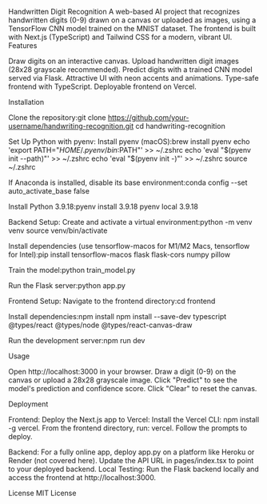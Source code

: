 Handwritten Digit Recognition
A web-based AI project that recognizes handwritten digits (0-9) drawn on a canvas or uploaded as images, using a TensorFlow CNN model trained on the MNIST dataset. The frontend is built with Next.js (TypeScript) and Tailwind CSS for a modern, vibrant UI.
Features

Draw digits on an interactive canvas.
Upload handwritten digit images (28x28 grayscale recommended).
Predict digits with a trained CNN model served via Flask.
Attractive UI with neon accents and animations.
Type-safe frontend with TypeScript.
Deployable frontend on Vercel.

Installation

Clone the repository:git clone https://github.com/your-username/handwriting-recognition.git
cd handwriting-recognition


Set Up Python with pyenv:
Install pyenv (macOS):brew install pyenv
echo 'export PATH="$HOME/.pyenv/bin:$PATH"' >> ~/.zshrc
echo 'eval "$(pyenv init --path)"' >> ~/.zshrc
echo 'eval "$(pyenv init -)"' >> ~/.zshrc
source ~/.zshrc


If Anaconda is installed, disable its base environment:conda config --set auto_activate_base false


Install Python 3.9.18:pyenv install 3.9.18
pyenv local 3.9.18




Backend Setup:
Create and activate a virtual environment:python -m venv venv
source venv/bin/activate


Install dependencies (use tensorflow-macos for M1/M2 Macs, tensorflow for Intel):pip install tensorflow-macos flask flask-cors numpy pillow


Train the model:python train_model.py


Run the Flask server:python app.py




Frontend Setup:
Navigate to the frontend directory:cd frontend


Install dependencies:npm install
npm install --save-dev typescript @types/react @types/node @types/react-canvas-draw


Run the development server:npm run dev





Usage

Open http://localhost:3000 in your browser.
Draw a digit (0-9) on the canvas or upload a 28x28 grayscale image.
Click "Predict" to see the model's prediction and confidence score.
Click "Clear" to reset the canvas.

Deployment

Frontend: Deploy the Next.js app to Vercel:
Install the Vercel CLI: npm install -g vercel.
From the frontend directory, run: vercel.
Follow the prompts to deploy.


Backend: For a fully online app, deploy app.py on a platform like Heroku or Render (not covered here). Update the API URL in pages/index.tsx to point to your deployed backend.
Local Testing: Run the Flask backend locally and access the frontend at http://localhost:3000.

License
MIT License